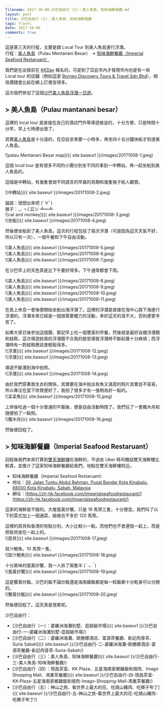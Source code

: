 ```yaml
---
filename: 2017-10-08-沙巴自由行（三）：美人魚島、知味海鮮餐廳.md
layout: post
title: 沙巴自由行（三）：美人魚島、知味海鮮餐廳
tags: Travel
date: 2017-10-08
comments: true
---
```


這是第三天的行程，主要是跟 Local Tour 到美人魚島進行浮潛。  
行程：[美人魚島](https://www.google.com.hk/maps/place/Pulau+Mantanani+Besar,+Sabah,+Malaysia/@6.7126333,116.3529862,15z/data=!4m2!3m1!1s0x323a8b0a0b1447ef:0x675235df0f3d583e?sa=X&hl=en-hk)（Pulau Mentanani Besar） -> [知味海鮮餐廳（Imperial Seafood Restaruant）](https://maps.google.com.hk/maps?hl=en-hk&client=safari&yv=2&um=1&ie=UTF-8&fb=1&gl=hk&entry=s&sa=X&ftid=0x323b6996dcebfa01:0xcce09ae5e9df3004&gmm=CgIgAQ%3D%3D)

我們是在出發前在 [KKDay](https://www.kkday.com/en) 報名的，可是到了亞庇市內才發現市內也是有一些 Local tour 的店鋪（例如這家 [Borneo Discovery Tours & Travel Sdn Bhd](https://www.facebook.com/borneodiscovery/)），相信價錢會比起在網上訂便宜得多。

這次我們參加了這個[沙巴美人魚島浮潛一日遊](https://www.kkday.com/en/product/4239)。

## > 美人魚島（Pulau mantanani besar）
這裡的 local tour 是直接在自己的酒店門外等導遊接送的，十分方便，只是時間十分早，早上七時便出發了。

其實[美人魚島](https://www.google.com.hk/maps/place/Pulau+Mantanani+Besar,+Sabah,+Malaysia/@6.7126333,116.3529862,15z/data=!4m2!3m1!1s0x323a8b0a0b1447ef:0x675235df0f3d583e?sa=X&hl=en-hk)是十分遠的，在亞庇坐車要一小時多，再坐四十五分鐘快船才到達美人魚島。

![palau Mentanani Besar map]({{ site.baseurl }}/images/20171008-1.jpeg)  

這個 local tour 是有很多不同的小團分別坐不同的車到一中轉站，再一起坐船到美人魚島的。

這個是中轉站，有幾隻會說不同語言的早晨的鳥類和幾隻猴子給人觀賞。

![中轉站]({{ site.baseurl }}/images/20171008-2.jpeg)  

貓說：很想出來吧 (ﾟ∀ﾟ)  
猴子：◡ ヽ(`Д´)ﾉ ┻━┻  
![cat and monkey]({{ site.baseurl }}/images/20171008-3.jpeg)  
![坐船]({{ site.baseurl }}/images/20171008-4.jpeg)  

然後便坐船到了美人魚島。這次的行程包括了兩次浮潛（可是因為這天天氣不好，所以只有一次），一個午餐和下午自由活動。

![美人魚島]({{ site.baseurl }}/images/20171008-5.jpeg)  
![美人魚島]({{ site.baseurl }}/images/20171008-6.jpeg)  
![美人魚島]({{ site.baseurl }}/images/20171008-7.jpeg)  

在沙巴早上的天色真是比下午要好得多。下午通常都會下雨。

![美人魚島]({{ site.baseurl }}/images/20171008-8.jpeg)  
![美人魚島]({{ site.baseurl }}/images/20171008-9.jpeg)  
![美人魚島]({{ site.baseurl }}/images/20171008-10.jpeg)  
![美人魚島]({{ site.baseurl }}/images/20171008-11.jpeg)  

在島上休息一會後便開始坐船出海浮潛了。這裡的浮潛是直接在海中心跳下海進行浮潛的。浮潛本來已經是一個很需要體力的活動，幸好這天的浪不大，否則便更辛苦了。

如果大家日後參加這個團，緊記早上吃一個豐富的早餐，然後就是最好自備浮潛鏡和蛙鞋，這次導遊給我的浮潛鏡不合我的臉型導致浮潛時不斷起霧十分麻煩；而浮潛時有一對蛙鞋應該會輕鬆得多。  
![浮潛]({{ site.baseurl }}/images/20171008-12.jpeg)  
![浮潛]({{ site.baseurl }}/images/20171008-13.jpeg)  

導遊不斷潛到海中拍照。  
![浮潛]({{ site.baseurl }}/images/20171008-14.jpeg)  

由於我們穿著救生衣的關係，其實要在海中拍出有魚又滿意的照片其實並不容易，所以專注在當下欣賞便好了，我拍了很多才有一張稍為好一點的。  
![呆呆魚]({{ site.baseurl }}/images/20171008-15.jpeg)  

上岸後吃過一個十分普通的午飯後，便是自由活動時間了。我們玩了一會獨木舟和隨便拍了一點照。  
![獨木舟]({{ site.baseurl }}/images/20171008-16.jpeg)  

然後便回程了。

## > 知味海鮮餐廳（Imperial Seafood Restaruant）

回程後我們本來打算到[雙天海鮮樓](https://maps.google.com.hk/maps?oe=UTF-8&hl=en-hk&client=safari&um=1&ie=UTF-8&fb=1&gl=hk&entry=s&sa=X&ftid=0x323b69912076fc8f:0xdf0ac5b1278efdc7&gmm=CgIgAQ%3D%3D)吃海鮮的，不過坐 Uber 時司機話雙天海鮮樓比較貴，並推介了這家知味海鮮餐廳給我們，地點在雙天海鮮樓附近。

* 知味海鮮餐廳（Imperial Seafood Restaruant）
* 地址：[39, Jalan Tunku Abdul Rahman, Pusat Bandar Kota Kinabalu, 88000 Kota Kinabalu, Sabah, Malaysia](https://maps.google.com.hk/maps?hl=en-hk&client=safari&yv=2&um=1&ie=UTF-8&fb=1&gl=hk&entry=s&sa=X&ftid=0x323b6996dcebfa01:0xcce09ae5e9df3004&gmm=CgIgAQ%3D%3D)
* 網址：[https://zh-hk.facebook.com/Imperialseafoodrestaurant/](https://zh-hk.facebook.com/Imperialseafoodrestaurant/)

這家的海鮮是不錯的。大推蛋黃炒蟹，只是 18 馬幣三隻，十分便宜。我們叫了以下的菜式加上一個通菜，結帳也不多於 120 馬幣。

這裡的扇貝和香港的有點分別，大小比較小一點，而他們也不會連殻一起上，而是把扇貝放在一起上的。  
![扇貝]({{ site.baseurl }}/images/20171008-17.jpeg)  

豉汁鮑魚，10 馬幣一隻。  
![豉汁鮑魚]({{ site.baseurl }}/images/20171008-18.jpeg)  

十分美味的蛋黃炒蟹，我一人拆了兩隻半 (*´﹃｀*)  
![蛋黃炒蟹]({{ site.baseurl }}/images/20171008-19.jpeg)  

這是蟹膏炒飯。沙巴的飯不論炒飯還是海南雞飯都是每一粒飯都十分乾身可以分開的。  
![蟹膏炒飯]({{ site.baseurl }}/images/20171008-20.jpeg)  

然後便回程了。這天真是很累呢。

沙巴自由行：
* [沙巴自由行（一）：婆羅洲海灘別墅、逛超級市場]({{ site.baseurl }}/沙巴自由行-一-婆羅洲海灘別墅-逛超級市場/)
* [沙巴自由行（二）：婆羅洲海灘、歐勝娜酒店、富源茶餐廳、新記肉骨茶、Suria Sabah]({{ site.baseurl }}/沙巴自由行-二-婆羅洲海灘-歐勝娜酒店-富源茶餐廳-新記肉骨茶-Suria-Sabah/)
* [沙巴自由行（三）：美人魚島、知味海鮮餐廳]({{ site.baseurl }}/沙巴自由行-三-美人魚島-知味海鮮餐廳/)
* [沙巴自由行（四）：悅昌茶室、KK Plaza、五星海南家鄉雞飯和燒肉、Imago Shopping Mall、馮業茶餐廳]({{ site.baseurl }}/沙巴自由行-四-悅昌茶室-KK-Plaza-五星海南家鄉雞飯和燒肉-Imago-Shopping-Mall-馮業茶餐廳/)
* [沙巴自由行（五）：神山之旅、看世界上最大的花、吃燒山豬肉、吃椰子布丁]({{ site.baseurl }}/沙巴自由行-五-神山之旅-看世界上最大的花-吃燒山豬肉-吃椰子布丁/)